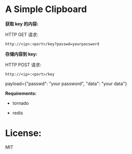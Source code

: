 A Simple Clipboard
=======================

**获取 key 的内容:**

HTTP GET 请求: 

`http://<ip>:<port>/key?passwd=yourpassword`

**存储内容到 key:**

HTTP POST 请求: 

`http://<ip>:<port>/key`

payload={"passwd": "your password", "data": "your data"}

**Requirements:**

* tornado

* redis

License:
========

MIT